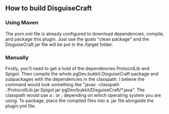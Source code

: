 ## How to build DisguiseCraft

### Using Maven

The pom.xml file is already configured to download dependencies, compile, and package this plugin. Just use the goals "clean package" and the DisguiseCraft jar file will be put in the /target folder.

### Manually

Firstly, you'll need to get a hold of the dependencies ProtocolLib and Spigot. Then compile the whole pgDev.bukkit.DisguiseCraft package and subpackages with the dependencies in the classpath. I believe the command would look something like "javac -classpath .:ProtocollLib.jar:Spigot.jar pgDev/bukkit/DisguiseCraft/*.java". The classpath would use a : or ; depending on which operating system you are using. To package, place the compiled files into a .jar file alongside the plugin.yml file.
